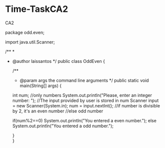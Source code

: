 # Time-TaskCA2
CA2

package odd.even;

import java.util.Scanner;

/**
 *
 * @author laissantos
 */
public class OddEven {

    /**
     * @param args the command line arguments
     */
    public static void main(String[] args) {
       
    int num;  //only numbers 
     System.out.println("Please, enter an integer number: ");
     //The input provided by user is stored in num
    Scanner input = new Scanner(System.in);
    num = input.nextInt();
    //if number is divisible by 2, it's an even number
    //else odd number

    if(num%2==0)
      System.out.println("You entered a even number.");
    else
      System.out.println("You entered a odd number."); 
  
    }   
}

        
